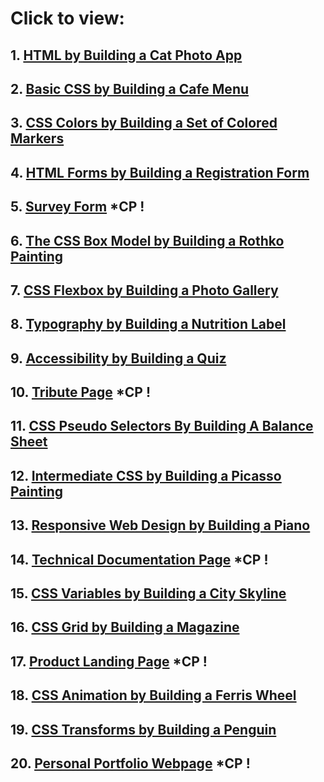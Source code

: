 # Click to view:

## 1. <a href="https://wetresfall.github.io/freeCodeCamp/Responsive_Web_Design/cat-photo-app/index.html">HTML by Building a Cat Photo App</a>
## 2. <a href="https://wetresfall.github.io/freeCodeCamp/Responsive_Web_Design/cafe-menu/index.html">Basic CSS by Building a Cafe Menu</a>
## 3. <a href="https://wetresfall.github.io/freeCodeCamp/Responsive_Web_Design/css-color-markers/index.html">CSS Colors by Building a Set of Colored Markers</a>
## 4. <a href="https://wetresfall.github.io/freeCodeCamp/Responsive_Web_Design/registration-form/index.html">HTML Forms by Building a Registration Form</a>
## 5. <a href="">Survey Form</a> *CP !
## 6. <a href="https://wetresfall.github.io/freeCodeCamp/Responsive_Web_Design/rothko-painting/index.html">The CSS Box Model by Building a Rothko Painting</a>
## 7. <a href="https://wetresfall.github.io/freeCodeCamp/Responsive_Web_Design/photo-gallery/index.html">CSS Flexbox by Building a Photo Gallery</a>
## 8. <a href="https://wetresfall.github.io/freeCodeCamp/Responsive_Web_Design/nutrition-label/index.html">Typography by Building a Nutrition Label</a>
## 9. <a href="https://wetresfall.github.io/freeCodeCamp/Responsive_Web_Design/quiz/index.html">Accessibility by Building a Quiz</a>
## 10. <a href="">Tribute Page</a> *CP !
## 11. <a href="https://wetresfall.github.io/freeCodeCamp/Responsive_Web_Design/balance-sheet/index.html">CSS Pseudo Selectors By Building A Balance Sheet</a>
## 12. <a href="https://wetresfall.github.io/freeCodeCamp/Responsive_Web_Design/picasso-painting/index.html">Intermediate CSS by Building a Picasso Painting</a>
## 13. <a href="https://wetresfall.github.io/freeCodeCamp/Responsive_Web_Design/piano/index.html">Responsive Web Design by Building a Piano</a>
## 14. <a href="">Technical Documentation Page</a> *CP !
## 15. <a href="https://wetresfall.github.io/freeCodeCamp/Responsive_Web_Design/city-skyline/index.html">CSS Variables by Building a City Skyline</a>
## 16. <a href="https://wetresfall.github.io/freeCodeCamp/Responsive_Web_Design/magazine/index.html">CSS Grid by Building a Magazine</a>
## 17. <a href="">Product Landing Page</a> *CP !
## 18. <a href="https://wetresfall.github.io/freeCodeCamp/Responsive_Web_Design/ferris-wheel/index.html">CSS Animation by Building a Ferris Wheel</a>
## 19. <a href="https://wetresfall.github.io/freeCodeCamp/Responsive_Web_Design/penguin/index.html">CSS Transforms by Building a Penguin</a>
## 20. <a href="">Personal Portfolio Webpage</a> *CP !
